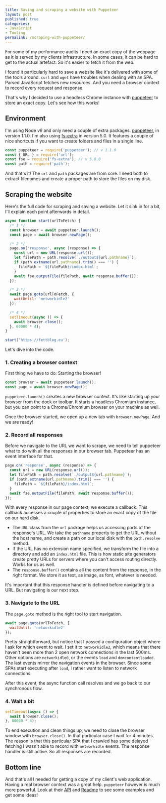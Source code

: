```yaml
---
title: Saving and scraping a website with Puppeteer
layout: post
published: true
categories:
- JavaScript
- Tooling
permalink: /scraping-with-puppeteer/
---
```


For some of my performance audits I need an exact copy of the webpage as it is served by my clients infrastructure. In some cases, it can be hard to get to the actual artefact. So it's easier to fetch it from the web.

I found it particularly hard to save a website like it's delivered with some of the tools around. `curl` and `wget` have troubles when dealing with an SPA. Parsed JavaScript fetches new resources. And you need a browser context to record every request and response.

That's why I decided to use a headless Chrome instance with [puppeteer](https://www.npmjs.com/package/puppeteer) to store an exact copy. Let's see how this works!

## Environment


I'm using Node v9 and only need a couple of extra packages. [puppeteer](https://www.npmjs.com/package/puppeteer), in version 1.1.0. I'm also using [fs-extra](https://www.npmjs.com/package/fs-extra) in version 5.0. It features a couple of nice shortcuts if you want to create folders and files in a single line.

```javascript
const puppeteer = require('puppeteer'); // v 1.1.0
const { URL } = require('url');
const fse = require('fs-extra'); // v 5.0.0
const path = require('path');
```

And that's it! The `url` and `path` packages are from core. I need both to extract filenames and create a proper path to store the files on my disk.

## Scraping the website

Here's the full code for scraping and saving a website. Let it sink in for a bit, I'll explain each point afterwards in detail.

```javascript
async function start(urlToFetch) {
  /* 1 */
  const browser = await puppeteer.launch();
  const page = await browser.newPage();

  /* 2 */
  page.on('response', async (response) => {
    const url = new URL(response.url());
    let filePath = path.resolve(`./output${url.pathname}`);
    if (path.extname(url.pathname).trim() === '') {
      filePath = `${filePath}/index.html`;
    }
    await fse.outputFile(filePath, await response.buffer());
  });

  /* 3 */
  await page.goto(urlToFetch, {
    waitUntil: 'networkidle2'
  });

  /* 4 */
  setTimeout(async () => {
    await browser.close();
  }, 60000 * 4);
}

start('https://fettblog.eu');
```

Let's dive into the code.

### 1. Creating a browser context

First thing we have to do: Starting the browser!

```javascript
const browser = await puppeteer.launch();
const page = await browser.newPage();
```

`puppeteer.launch()` creates a new browser context. It's like starting up your browser from the dock or toolbar. It starts a headless Chromium instance, but you can point to a Chrome/Chromium browser on your machine as well.

Once the browser started, we open up a new tab with `browser.newPage`. And we are ready!

### 2. Record all responses

Before we navigate to the URL we want to scrape, we need to tell puppeteer what to do with all the responses in our browser tab. Puppeteer has an event interface for that.

```javascript
page.on('response', async (response) => {
  const url = new URL(response.url());
  let filePath = path.resolve(`./output${url.pathname}`);
  if (path.extname(url.pathname).trim() === '') {
    filePath = `${filePath}/index.html`;
  }
  await fse.outputFile(filePath, await response.buffer());
});
```

With every response in our page context, we execute a callback. This callback accesses a couple of properties to store an exact copy of the file on our hard disk.

- The `URL` class from the `url` package helps us accessing parts of the response's URL. We take the `pathname` property to get the URL without the host name, and create a path on our local disk with the `path.resolve` method.
- If the URL has no extension name specified, we transform the file into a directory and add an `index.html` file. This is how static site generators create pretty URLs for servers where you can't access routing directly. Works for us as well.
- The `response.buffer()` contains all the content from the response, in the right format. We store it as text, as image, as font, whatever is needed.

It's important that this response handler is defined before navigating to a URL. But navigating is our next step.

### 3. Navigate to the URL

The `page.goto` method is the right tool to start navigation.

```javascript
await page.goto(urlToFetch, {
  waitUntil: 'networkidle2'
});
```

Pretty straightforward, but notice that I passed a configuration object where I ask for which event to wait. I set it to `networkidle2`, which means that there haven't been more than 2 open network connections in the last 500ms. Other options are `networkidle0`, or the events `load` and `domcontentloaded`. The last events mirror the navigation events in the browser. Since some SPAs start executing after `load`, I rather want to listen to network connections.

After this event, the async function call resolves and we go back to our synchronous flow.

### 4. Wait a bit

```javascript
setTimeout(async () => {
  await browser.close();
}, 60000 * 4);
```

To end execution and clean things up, we need to close the browser window with `browser.close()`. In that particular case I wait for 4 minutes. The reason is that this particular SPA that I crawled has some delayed fetching I wasn't able to record with `networkidle` events. The response handler is still active. So all responses are recorded.

## Bottom line

And that's all I needed for getting a copy of my client's web application. Having a real browser context was a great help. `puppeteer` however is much more powerful. Look at their [API](https://github.com/GoogleChrome/puppeteer/blob/master/docs/api.md#) and [Readme](https://www.npmjs.com/package/puppeteer) to see some examples and get some ideas!
